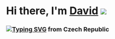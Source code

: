 # Hi there, I'm [David](https://www.linkedin.com/in/dshamsani/) ![](https://github.com/blackcater/blackcater/raw/main/images/Hi.gif) 
### [![Typing SVG](https://readme-typing-svg.herokuapp.com?color=%2336BCF7&lines=Computer+science+student)](https://git.io/typing-svg) from Czech Republic
